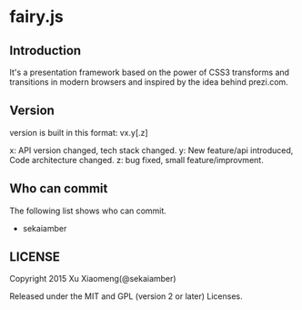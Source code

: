 # fairy.js

## Introduction

It's a presentation framework based on the power of CSS3 transforms and transitions in modern browsers and inspired by the idea behind prezi.com.

## Version

version is built in this format: vx.y[.z]

x: API version changed, tech stack changed.
y: New feature/api introduced, Code architecture changed.
z: bug fixed, small feature/improvment.

## Who can commit
The following list shows who can commit.
* sekaiamber

LICENSE
---------

Copyright 2015 Xu Xiaomeng(@sekaiamber)

Released under the MIT and GPL (version 2 or later) Licenses.
